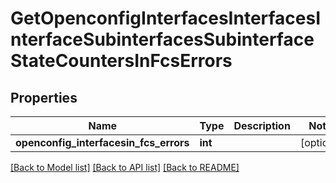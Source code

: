 # GetOpenconfigInterfacesInterfacesInterfaceSubinterfacesSubinterfaceStateCountersInFcsErrors

## Properties
Name | Type | Description | Notes
------------ | ------------- | ------------- | -------------
**openconfig_interfacesin_fcs_errors** | **int** |  | [optional] 

[[Back to Model list]](../README.md#documentation-for-models) [[Back to API list]](../README.md#documentation-for-api-endpoints) [[Back to README]](../README.md)



